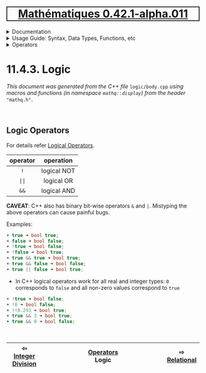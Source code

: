 [<h1 style='border: 2px solid; text-align: center'>Mathématiques 0.42.1-alpha.011</h1>](../../../../README.md)

<details>

<summary>Documentation</summary>

# [Documentation](../../../README.md)<br>
Chapter 1. [License](../../../license/README.md)<br>
Chapter 2. [About](../../../about/README.md)<br>
Chapter 3. [Why?](../../../why/README.md)<br>
Chapter 4. [Objectives](../../../objectives/README.md)<br>
Chapter 5. [Versioning](../../../versioning/README.md)<br>
Chapter 6. [Status & Release Notes](../../../status-release/README.md)<br>
Chapter 7. [Upcoming Development](../../../development-schedule/README.md)<br>
Chapter 8. [Introduction with Examples](../../../intro/README.md)<br>
Chapter 9. [Installation](../../../installation/README.md)<br>
Chapter 10. [Your First Mathématiques Project](../../../first-project/README.md)<br>
Chapter 11. _Usage Guide: Syntax, Data Types, Functions, etc_ <br>
Chapter 12. [Benchmarks](../../../benchmarks/README.md)<br>
Chapter 13. [Tests](../../../test/README.md)<br>
Chapter 14. [Developer Guide: Modifying and Extending Mathématiques](../../../developer-guide/README.md)<br>


</details>



<details>

<summary>Usage Guide: Syntax, Data Types, Functions, etc</summary>

# [11. Usage Guide: Syntax, Data Types, Functions, etc](../../README.md)<br>
11.1. [Usage Guide Notation](../../notation/README.md)<br>
11.2. [Scalar Types (Real, Imaginary, Complex & Quaternion)](../../numbers/README.md)<br>
11.3. [Container Types (Vector, Matrix & MultiArray)](../../multiarrays/README.md)<br>
11.4. _Operators_ <br>
11.5. [Functions](../../functions/README.md)<br>
11.6. [Linear Algebra](../../linear-algebra/README.md)<br>
11.7. [Indexing, Masks, and Sorting](../../indexing-sorting/README.md)<br>
11.8. [Ranges and Grids](../../ranges-grids/README.md)<br>
11.9. [Calculus](../../calculus/README.md)<br>
11.10. [Vector Calculus](../../vector-calculus/README.md)<br>
11.11. [MultiArray Calculus](../../tensor-calculus/README.md)<br>
11.12. [Display of Results](../../display/README.md)<br>
11.13. [FILE I/O](../../file-io/README.md)<br>
11.14. [Debug Modes](../../debug/README.md)<br>


</details>



<details>

<summary>Operators</summary>

# [11.4. Operators](../README.md)<br>
11.4.1. [Arithmetic](../arithmetic/README.md)<br>
11.4.2. [Integer Division](../integer-division/README.md)<br>
11.4.3. _Logic_ <br>
11.4.4. [Relational](../relational/README.md)<br>


</details>



# 11.4.3. Logic

_This document was generated from the C++ file_ `logic/body.cpp` _using macros and functions (in namespace `mathq::display`) from the header_ `"mathq.h"`. 


<br>

## Logic Operators
For details refer [Logical Operators](https://en.cppreference.com/w/c/language/operator_logical).


| operator | operation | 
| :---: | :---: | 
| `!` | logical NOT | 
| `\|\|` | logical OR | 
| `&&` | logical AND | 

**CAVEAT**: C++ also has binary bit-wise operators `&` and `|`.  Mistyping the above operators can cause painful bugs. 


Examples:

```C++
☀ true ➜ bool true;
☀ false ➜ bool false;
☀ !true ➜ bool false;
☀ !false ➜ bool true;
☀ true && true ➜ bool true;
☀ true && false ➜ bool false;
☀ true || false ➜ bool true;
```
* In C++ logical operators work for all real and integer types: `0` corresponds to `false` and all non-zero values correspond to `true`

```C++
☀ !true ➜ bool false;
☀ !8 ➜ bool false;
☀ !!8.293 ➜ bool true;
☀ true && 3 ➜ bool true;
☀ true && 0 ➜ bool false;
```

<br>



| ⇦ <br />[Integer Division](../integer-division/README.md)  | [Operators](../README.md)<br />Logic<br /><img width=1000/> | ⇨ <br />[Relational](../relational/README.md)   |
| ------------ | :-------------------------------: | ------------ |

